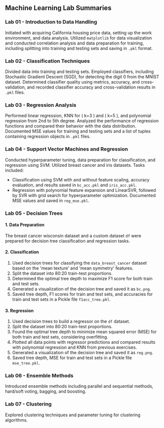 ## Machine Learning Lab Summaries

### Lab 01 - Introduction to Data Handling
Initiated with acquiring California housing price data, setting up the work environment, and data analysis. Utilized `matplotlib` for data visualization and conducted correlation analysis and data preparation for training, including splitting into training and testing sets and saving in `.pkl` format.

### Lab 02 - Classification Techniques
Divided data into training and testing sets. Employed classifiers, including Stochastic Gradient Descent (SGD), for detecting the digit 0 from the MNIST dataset. Determined classifier quality using metrics, accuracy, and cross-validation, and recorded classifier accuracy and cross-validation results in `.pkl` files.

### Lab 03 - Regression Analysis
Performed linear regression, KNN for \( k=3 \) and \( k=5 \), and polynomial regression from 2nd to 5th degree. Analyzed the performance of regression functions and compared their behavior with the data distribution. Documented MSE values for training and testing sets and a list of tuples containing regression objects in `.pkl` files.

### Lab 04 - Support Vector Machines and Regression
Conducted hyperparameter tuning, data preparation for classification, and regression using SVM. Utilized breast cancer and iris datasets. Tasks included:
- Classification using SVM with and without feature scaling, accuracy evaluation, and results saved in `bc_acc.pkl` and `iris_acc.pkl`.
- Regression with polynomial feature expansion and LinearSVR, followed by SVR with grid search for hyperparameter optimization. Documented MSE values and saved in `reg_mse.pkl`.


### Lab 05 - Decision Trees
#### 1. Data Preparation
The breast cancer wisconsin dataset and a custom dataset `df` were prepared for decision tree classification and regression tasks.

#### 2. Classification
1. Used decision trees for classifying the `data_breast_cancer` dataset based on the 'mean texture' and 'mean symmetry' features.
2. Split the dataset into 80:20 train-test proportions.
3. Determined the optimal tree depth to maximize F1 score for both train and test sets.
4. Generated a visualization of the decision tree and saved it as `bc.png`.
5. Saved tree depth, F1 scores for train and test sets, and accuracies for train and test sets in a Pickle file `f1acc_tree.pkl`.

#### 3. Regression
1. Used decision trees to build a regressor on the `df` dataset.
2. Split the dataset into 80:20 train-test proportions.
3. Found the optimal tree depth to minimize mean squared error (MSE) for both train and test sets, considering overfitting.
4. Plotted all data points with regressor predictions and compared results with polynomial regression and KNN from previous exercises.
5. Generated a visualization of the decision tree and saved it as `reg.png`.
6. Saved tree depth, MSE for train and test sets in a Pickle file `mse_tree.pkl`.

### Lab 06 - Ensemble Methods
Introduced ensemble methods including parallel and sequential methods, hard/soft voting, bagging, and boosting.

### Lab 07 - Clustering
Explored clustering techniques and parameter tuning for clustering algorithms.

